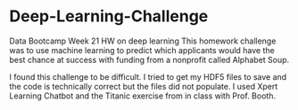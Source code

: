 # Deep-Learning-Challenge
Data Bootcamp Week 21 HW on deep learning
This homework challenge was to use machine learning to predict which applicants would have the best chance at success with funding from a nonprofit called Alphabet Soup.  

I found this challenge to be difficult.  I tried to get my HDF5 files to save and the code is technically correct but the files did not populate.  I used Xpert Learning Chatbot and the Titanic exercise from in class with Prof. Booth.
